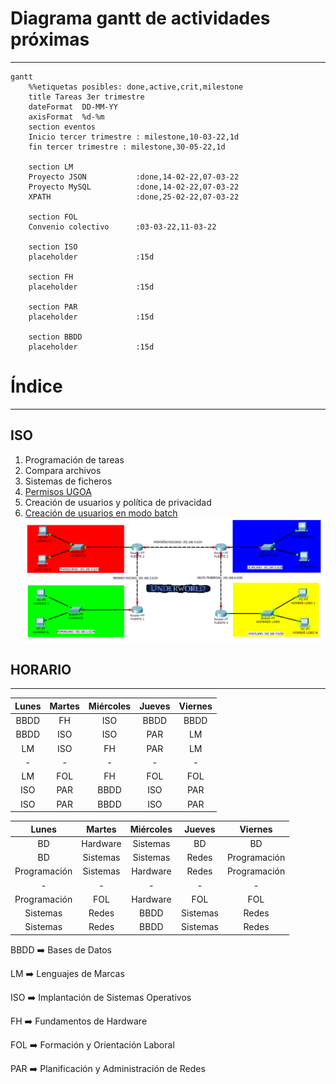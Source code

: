# Diagrama gantt de actividades próximas
---
```mermaid
gantt
    %%etiquetas posibles: done,active,crit,milestone
    title Tareas 3er trimestre
    dateFormat  DD-MM-YY
    axisFormat  %d-%m
    section eventos
    Inicio tercer trimestre : milestone,10-03-22,1d
    fin tercer trimestre : milestone,30-05-22,1d

    section LM
    Proyecto JSON           :done,14-02-22,07-03-22
    Proyecto MySQL          :done,14-02-22,07-03-22
    XPATH                   :done,25-02-22,07-03-22

    section FOL
    Convenio colectivo      :03-03-22,11-03-22

    section ISO
    placeholder             :15d

    section FH
    placeholder             :15d

    section PAR
    placeholder             :15d

    section BBDD
    placeholder             :15d
```

# Índice

---
## ISO
1. Programación de tareas
2. Compara archivos
3. Sistemas de ficheros
4. [Permisos UGOA](iso/permisosUgoa.md)
5. Creación de usuarios y política de privacidad
6. [Creación de usuarios en modo batch](iso/usuariosbash.md)
![](par/foto_underworld_enunciado.png)

## HORARIO

---

| Lunes | Martes | Miércoles | Jueves | Viernes |
|:-----:|:------:|:---------:|:------:|:-------:|
| BBDD  | FH     | ISO       | BBDD   | BBDD    |
| BBDD  | ISO    | ISO       | PAR    | LM      |
| LM    | ISO    | FH        | PAR    | LM      |
| -     | -      | -         | -      | -       |
| LM    | FOL    | FH        | FOL    | FOL     |
| ISO   | PAR    | BBDD      | ISO    | PAR     |
| ISO   | PAR    | BBDD      | ISO    | PAR     |

| Lunes | Martes | Miércoles | Jueves | Viernes |
|:-----:|:------:|:---------:|:------:|:-------:|
| BD  | Hardware     | Sistemas       | BD   | BD    |
| BD  | Sistemas    | Sistemas       | Redes    | Programación      |
| Programación    | Sistemas    | Hardware        | Redes    | Programación      |
| -     | -      | -         | -      | -       |
| Programación    | FOL    | Hardware        | FOL    | FOL     |
| Sistemas   | Redes    | BBDD      | Sistemas    | Redes     |
| Sistemas   | Redes    | BBDD      | Sistemas    | Redes     |

BBDD :arrow_right: Bases de Datos

LM :arrow_right: Lenguajes de Marcas

ISO :arrow_right: Implantación de Sistemas Operativos

FH :arrow_right: Fundamentos de Hardware

FOL :arrow_right: Formación y Orientación Laboral

PAR :arrow_right: Planificación y Administración de Redes